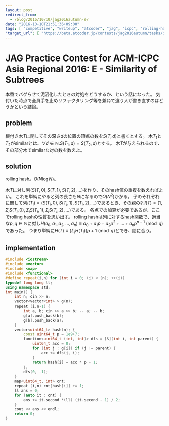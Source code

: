 ```yaml
---
layout: post
redirect_from:
  - /blog/2016/10/10/jag2016autumn-e/
date: "2016-10-10T21:51:36+09:00"
tags: [ "competitive", "writeup", "atcoder", "jag", "icpc", "rolling-hash", "tree" ]
"target_url": [ "https://beta.atcoder.jp/contests/jag2016autumn/tasks/icpc2016autumn_e" ]
---
```


# JAG Practice Contest for ACM-ICPC Asia Regional 2016: E - Similarity of Subtrees

本番でバグらせて泥沼化したときの対処をどうするか、という話になった。
気付いた時点で全員手を止めリファクタリング等を兼ねて違う人が書き直すのはどうかという結論。

## problem

根付き木$T$に関してその深さ$d$の位置の頂点の数を$S(T,d)$と書くとする。
木$T_1$と$T_2$がsimilarとは、$\forall d \in \mathbb{N}. S(T_1,d) = S(T_2,d)$とする。
木$T$が与えられるので、その部分木でsimilarな対の数を数えよ。

## solution

rolling hash。$O(N \log N)$。

木$T$に対し列$(S(T,0), S(T,1), S(T,2), \dots)$を作り、そのhash値の重複を数えればよい。
これを単純にやると列の長さも$N$になるので$O(N^2)$かかる。
子のそれぞれに関して列$l(T_i) = (S(T_i,0), S(T_i,1), S(T_i,2), \dots)$であるとき、その親の列$l(T) = (1, \Sigma_i S(T_i,0), \Sigma_i S(T_i,1), \Sigma_i S(T_i,2), \dots)$である。
各点での加算が必要であるが、ここでrolling hashの性質を思い出す。
rolling hashは列に対するhash関数で、適当な$p, q \in \mathbb{N}$に対し$H(a_0, a_1, a_2, \dots, a_n) \equiv a_0 + a_1p + a_2p^2 + \dots + a_np^{n-1} \pmod q$であった。
つまり単純に$H(T) \equiv (\Sigma_i H(T_i))p + 1 \pmod q$とでき、間に合う。

## implementation

``` c++
#include <iostream>
#include <vector>
#include <map>
#include <functional>
#define repeat(i,n) for (int i = 0; (i) < (n); ++(i))
typedef long long ll;
using namespace std;
int main() {
    int n; cin >> n;
    vector<vector<int> > g(n);
    repeat (i,n-1) {
        int a, b; cin >> a >> b; -- a; -- b;
        g[a].push_back(b);
        g[b].push_back(a);
    }
    vector<uint64_t> hash(n); {
        const uint64_t p = 1e9+7;
        function<uint64_t (int, int)> dfs = [&](int i, int parent) {
            uint64_t acc = 0;
            for (int j : g[i]) if (j != parent) {
                acc += dfs(j, i);
            }
            return hash[i] = acc * p + 1;
        };
        dfs(0, -1);
    }
    map<uint64_t, int> cnt;
    repeat (i,n) cnt[hash[i]] += 1;
    ll ans = 0;
    for (auto it : cnt) {
        ans += it.second *(ll) (it.second - 1) / 2;
    }
    cout << ans << endl;
    return 0;
}
```
